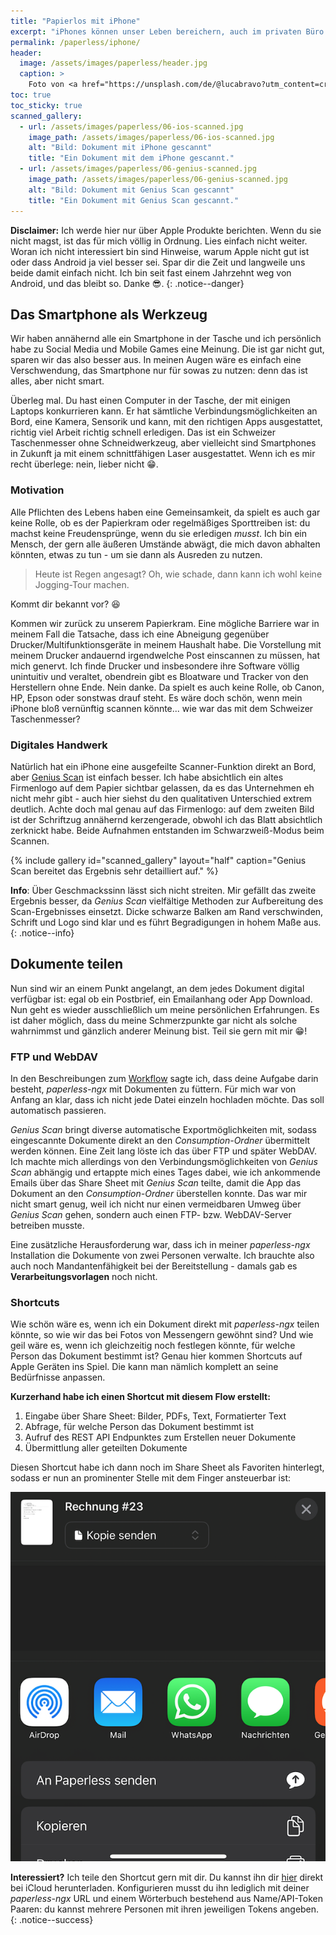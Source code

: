 ```yaml
---
title: "Papierlos mit iPhone"
excerpt: "iPhones können unser Leben bereichern, auch im privaten Büro sind sie wertvoll."
permalink: /paperless/iphone/
header:
  image: /assets/images/paperless/header.jpg
  caption: >
    Foto von <a href="https://unsplash.com/de/@lucabravo?utm_content=creditCopyText&utm_medium=referral&utm_source=unsplash">Luca Bravo</a> auf <a href="https://unsplash.com/de/fotos/apple-macbook-neben-computermaus-auf-tisch-9l_326FISzk?utm_content=creditCopyText&utm_medium=referral&utm_source=unsplash">Unsplash</a>
toc: true
toc_sticky: true
scanned_gallery:
  - url: /assets/images/paperless/06-ios-scanned.jpg
    image_path: /assets/images/paperless/06-ios-scanned.jpg
    alt: "Bild: Dokument mit iPhone gescannt"
    title: "Ein Dokument mit dem iPhone gescannt."
  - url: /assets/images/paperless/06-genius-scanned.jpg
    image_path: /assets/images/paperless/06-genius-scanned.jpg
    alt: "Bild: Dokument mit Genius Scan gescannt"
    title: "Ein Dokument mit Genius Scan gescannt."
---
```


**Disclaimer:** Ich werde hier nur über Apple Produkte berichten. Wenn du sie nicht magst, ist das für mich völlig in Ordnung. Lies einfach nicht weiter. Woran ich nicht interessiert bin sind Hinweise, warum Apple nicht gut ist oder dass Android ja viel besser sei. Spar dir die Zeit und langweile uns beide damit einfach nicht. Ich bin seit fast einem Jahrzehnt weg von Android, und das bleibt so. Danke :sunglasses:.
{:  .notice--danger}

## Das Smartphone als Werkzeug

Wir haben annähernd alle ein Smartphone in der Tasche und ich persönlich habe zu Social Media und Mobile Games eine Meinung. Die ist gar nicht gut, sparen wir das also besser aus. In meinen Augen wäre es einfach eine Verschwendung, das Smartphone nur für sowas zu nutzen: denn das ist alles, aber nicht smart.

Überleg mal. Du hast einen Computer in der Tasche, der mit einigen Laptops konkurrieren kann. Er hat sämtliche Verbindungsmöglichkeiten an Bord, eine Kamera, Sensorik und kann, mit den richtigen Apps ausgestattet, richtig viel Arbeit richtig schnell erledigen. Das ist ein Schweizer Taschenmesser ohne Schneidwerkzeug, aber vielleicht sind Smartphones in Zukunft ja mit einem schnittfähigen Laser ausgestattet. Wenn ich es mir recht überlege: nein, lieber nicht :grin:.

### Motivation

Alle Pflichten des Lebens haben eine Gemeinsamkeit, da spielt es auch gar keine Rolle, ob es der Papierkram oder regelmäßiges Sporttreiben ist: du machst keine Freudensprünge, wenn du sie erledigen *musst*. Ich bin ein Mensch, der gern alle äußeren Umstände abwägt, die mich davon abhalten könnten, etwas zu tun - um sie dann als Ausreden zu nutzen. 

> Heute ist Regen angesagt?
> Oh, wie schade, dann kann ich wohl keine Jogging-Tour machen.

Kommt dir bekannt vor? :laughing:

Kommen wir zurück zu unserem Papierkram. Eine mögliche Barriere war in meinem Fall die Tatsache, dass ich eine Abneigung gegenüber Drucker/Multifunktionsgeräte in meinem Haushalt habe. Die Vorstellung mit meinem Drucker andauernd irgendwelche Post einscannen zu müssen, hat mich genervt. Ich finde Drucker und insbesondere ihre Software völlig unintuitiv und veraltet, obendrein gibt es Bloatware und Tracker von den Herstellern ohne Ende. Nein danke. Da spielt es auch keine Rolle, ob Canon, HP, Epson oder sonstwas drauf steht. Es wäre doch schön, wenn mein iPhone bloß vernünftig scannen könnte... wie war das mit dem Schweizer Taschenmesser?

### Digitales Handwerk

Natürlich hat ein iPhone eine ausgefeilte Scanner-Funktion direkt an Bord, aber [Genius Scan](https://tbsch.de/paperless/workflow/#scannen) ist einfach besser. Ich habe absichtlich ein altes Firmenlogo auf dem Papier sichtbar gelassen, da es das Unternehmen eh nicht mehr gibt - auch hier siehst du den qualitativen Unterschied extrem deutlich. Achte doch mal genau auf das Firmenlogo: auf dem zweiten Bild ist der Schriftzug annähernd kerzengerade, obwohl ich das Blatt absichtlich zerknickt habe. Beide Aufnahmen entstanden im Schwarzweiß-Modus beim Scannen.

{% include gallery id="scanned_gallery" layout="half" caption="Genius Scan bereitet das Ergebnis sehr detailliert auf." %}

**Info**: Über Geschmackssinn lässt sich nicht streiten. Mir gefällt das zweite Ergebnis besser, da *Genius Scan* vielfältige Methoden zur Aufbereitung des Scan-Ergebnisses einsetzt. Dicke schwarze Balken am Rand verschwinden, Schrift und Logo sind klar und es führt Begradigungen in hohem Maße aus.
{:  .notice--info}

## Dokumente teilen

Nun sind wir an einem Punkt angelangt, an dem jedes Dokument digital verfügbar ist: egal ob ein Postbrief, ein Emailanhang oder App Download. Nun geht es wieder ausschließlich um meine persönlichen Erfahrungen. Es ist daher möglich, dass du meine Schmerzpunkte gar nicht als solche wahrnimmst und gänzlich anderer Meinung bist. Teil sie gern mit mir :grin:!

### FTP und WebDAV

In den Beschreibungen zum [Workflow](https://tbsch.de/paperless/workflow/#konsumieren) sagte ich, dass deine Aufgabe darin besteht, *paperless-ngx* mit Dokumenten zu füttern. Für mich war von Anfang an klar, dass ich nicht jede Datei einzeln hochladen möchte. Das soll automatisch passieren.

*Genius Scan* bringt diverse automatische Exportmöglichkeiten mit, sodass eingescannte Dokumente direkt an den *Consumption-Ordner* übermittelt werden können. Eine Zeit lang löste ich das über FTP und später WebDAV. Ich machte mich allerdings von den Verbindungsmöglichkeiten von *Genius Scan* abhängig und ertappte mich eines Tages dabei, wie ich ankommende Emails über das Share Sheet mit *Genius Scan* teilte, damit die App das Dokument an den *Consumption-Ordner* überstellen konnte. Das war mir nicht smart genug, weil ich nicht nur einen vermeidbaren Umweg über *Genius Scan* gehen, sondern auch einen FTP- bzw. WebDAV-Server betreiben musste.

Eine zusätzliche Herausforderung war, dass ich in meiner *paperless-ngx* Installation die Dokumente von zwei Personen verwalte. Ich brauchte also auch noch Mandantenfähigkeit bei der Bereitstellung - damals gab es **Verarbeitungsvorlagen** noch nicht.

### Shortcuts

Wie schön wäre es, wenn ich ein Dokument direkt mit *paperless-ngx* teilen könnte, so wie wir das bei Fotos von Messengern gewöhnt sind? Und wie geil wäre es, wenn ich gleichzeitig noch festlegen könnte, für welche Person das Dokument bestimmt ist? Genau hier kommen Shortcuts auf Apple Geräten ins Spiel. Die kann man nämlich komplett an seine Bedürfnisse anpassen.

**Kurzerhand habe ich einen Shortcut mit diesem Flow erstellt:**

1. Eingabe über Share Sheet: Bilder, PDFs, Text, Formatierter Text
2. Abfrage, für welche Person das Dokument bestimmt ist
3. Aufruf des REST API Endpunktes zum Erstellen neuer Dokumente
4. Übermittlung aller geteilten Dokumente

Diesen Shortcut habe ich dann noch im Share Sheet als Favoriten hinterlegt, sodass er nun an prominenter Stelle mit dem Finger ansteuerbar ist:

[![Bild: Dokument teilen mit dem iPhone](/assets/images/paperless/04-share-iphone.png)](/assets/images/paperless/04-share-iphone.png)

**Interessiert?** Ich teile den Shortcut gern mit dir. Du kannst ihn dir [hier](https://www.icloud.com/shortcuts/a3dcb7f1cdf64bc1a10338a4f23e699e) direkt bei iCloud herunterladen. Konfigurieren musst du ihn lediglich mit deiner *paperless-ngx* URL und einem Wörterbuch bestehend aus Name/API-Token Paaren: du kannst mehrere Personen mit ihren jeweiligen Tokens angeben.
{:  .notice--success} 